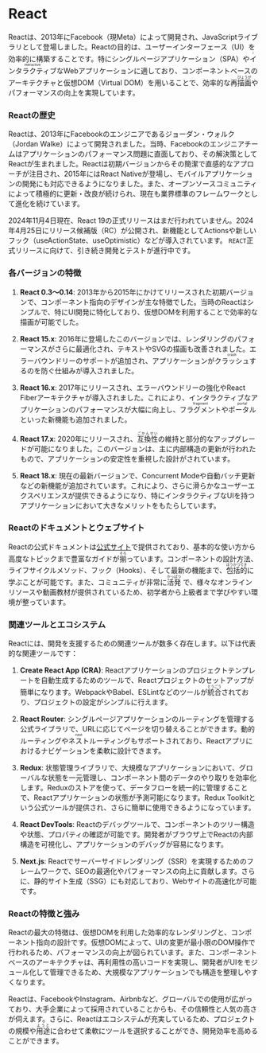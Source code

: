 
# React

Reactは、2013年にFacebook（現Meta）によって開発され、JavaScriptライブラリとして登場しました。Reactの目的は、ユーザーインターフェース（UI）を効率的に構築することです。特にシングルページアプリケーション（SPA）や<ruby>インタラクティブ<rt>interactive</rt></ruby>なWebアプリケーションに適しており、コンポーネントベースのアーキテクチャと仮想DOM（Virtual DOM）を用いることで、効率的な再<ruby>描画<rt>びょうが</rt></ruby>やパフォーマンスの向上を実現しています。

### Reactの歴史
Reactは、2013年にFacebookのエンジニアであるジョーダン・ウォルク（Jordan Walke）によって開発されました。当時、Facebookのエンジニアチームはアプリケーションのパフォーマンス問題に直面しており、その解決策としてReactが生まれました。Reactは初期バージョンからその簡潔で直感的なアプローチが注目され、2015年にはReact Nativeが登場し、モバイルアプリケーションの開発にも対応できるようになりました。また、オープンソースコミュニティによって積極的に更新・改良が続けられ、現在も業界標準のフレームワークとして進化を続けています。

2024年11月4日現在、React 19の正式リリースはまだ行われていません。2024年4月25日にリリース候補版（RC）が公開され、新機能としてActionsや新しいフック（useActionState、useOptimistic）などが導入されています。 `REACT`正式リリースに向けて、引き続き開発とテストが進行中です。

### 各バージョンの特徴
1. **React 0.3〜0.14**: 2013年から2015年にかけてリリースされた初期バージョンで、コンポーネント指向のデザインが主な特徴でした。当時のReactはシンプルで、特にUI開発に特化しており、仮想DOMを利用することで効率的な描画が可能でした。

2. **React 15.x**: 2016年に登場したこのバージョンでは、レンダリングのパフォーマンスがさらに最適化され、テキストやSVGの描画も改善されました。エラーバウンドリーのサポートが追加され、アプリケーションが<ruby>クラッシュ<rt>crash</rt></ruby>するのを防ぐ仕組みが導入されました。

3. **React 16.x**: 2017年にリリースされ、エラーバウンドリーの強化やReact Fiberアーキテクチャが導入されました。これにより、インタラクティブなアプリケーションのパフォーマンスが大幅に向上し、<ruby>フラグメント<rt>fragment</rt></ruby>や<ruby>ポータル<rt>portal</rt></ruby>といった新機能も追加されました。

4. **React 17.x**: 2020年にリリースされ、<ruby>互換性<rt>ごかんせい</rt></ruby>の維持と部分的なアップグレードが可能になりました。このバージョンは、主に内部構造の更新が行われたもので、アプリケーションの安定性を重視した設計がされています。

5. **React 18.x**: 現在の最新バージョンで、Concurrent Modeや自動バッチ更新などの新機能が追加されています。これにより、さらに滑らかなユーザーエクスペリエンスが提供できるようになり、特にインタラクティブなUIを持つアプリケーションにおいて大きなメリットをもたらしています。

### Reactのドキュメントとウェブサイト
Reactの公式ドキュメントは[公式サイト](https://reactjs.org/)で提供されており、基本的な使い方から高度なトピックまで豊富なガイドが<ruby>揃<rt>そろ</rt>って</ruby>います。コンポーネントの設計方法、ライフサイクルメソッド、フック（Hooks）、そして最新の機能まで、<ruby>包括的<rt>ほうかつてき</rt></ruby>に学ぶことが可能です。また、コミュニティが非常に<ruby>活発<rt>かっぱつ</rt></ruby> で、様々なオンラインリソースや動画教材が提供されているため、初学者から上級者まで学びやすい環境が整っています。

### 関連ツールとエコシステム
Reactには、開発を支援するための関連ツールが数多く存在します。以下は代表的な関連ツールです：

1. **Create React App (CRA)**: Reactアプリケーションのプロジェクトテンプレートを自動生成するためのツールで、Reactプロジェクトのセットアップが簡単になります。WebpackやBabel、ESLintなどのツールが<ruby>統合<rt>とうごう</rt></ruby>されており、プロジェクトの設定がシンプルに行えます。

2. **React Router**: シングルページアプリケーションのルーティングを管理する公式ライブラリで、URLに応じてページを切り替えることができます。動的ルーティングや<ruby>ネスト<rt>nest</rt></ruby>ルーティングもサポートされており、Reactアプリにおけるナビゲーションを柔軟に設計できます。

3. **Redux**: 状態管理ライブラリで、大規模なアプリケーションにおいて、グローバルな状態を一元管理し、コンポーネント間のデータのやり取りを効率化します。Reduxのストアを使って、データフローを統一的に管理することで、Reactアプリケーションの状態が予測可能になります。Redux Toolkitという公式ツールが提供され、さらに簡単に使用できるようになっています。

4. **React DevTools**: Reactのデバッグツールで、コンポーネントのツリー構造や状態、プロパティの確認が可能です。開発者がブラウザ上でReactの内部構造を可視化し、アプリケーションのデバッグが容易になります。

5. **Next.js**: Reactでサーバーサイドレンダリング（SSR）を実現するためのフレームワークで、SEOの最適化やパフォーマンスの向上に貢献します。さらに、静的サイト生成（SSG）にも対応しており、Webサイトの高速化が可能です。

### Reactの特徴と強み
Reactの最大の特徴は、仮想DOMを利用した効率的なレンダリングと、コンポーネント指向の設計です。仮想DOMによって、UIの変更が最小限のDOM操作で行われるため、パフォーマンスの向上が図られています。また、コンポーネントベースのアーキテクチャは、再利用性の高いコードを実現し、開発者がUIをモジュール化して管理できるため、大規模なアプリケーションでも構造を整理しやすくなります。

Reactは、FacebookやInstagram、Airbnbなど、グローバルでの使用が広がっており、大手企業によって採用されていることからも、その信頼性と人気の高さが伺えます。さらに、Reactはエコシステムが充実しているため、プロジェクトの規模や<ruby>用途<rt>ようと</rt></ruby>に合わせて柔軟にツールを選択することができ、開発効率を高めることができます。